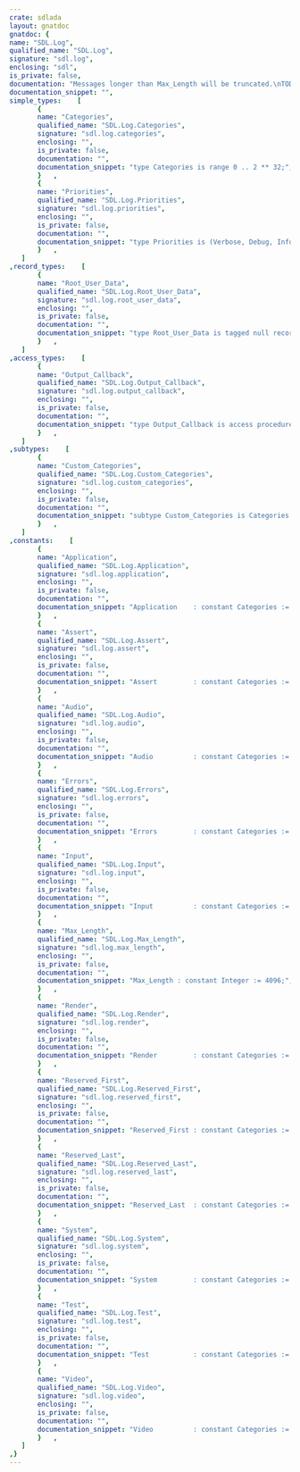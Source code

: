 ```yaml
---
crate: sdlada
layout: gnatdoc
gnatdoc: {
name: "SDL.Log",
qualified_name: "SDL.Log",
signature: "sdl.log",
enclosing: "sdl",
is_private: false,
documentation: "Messages longer than Max_Length will be truncated.\nTODO: Import this from a C constant set from SDL_MAX_LOG_MESSAGE.",
documentation_snippet: "",
simple_types:    [
       {
       name: "Categories",
       qualified_name: "SDL.Log.Categories",
       signature: "sdl.log.categories",
       enclosing: "",
       is_private: false,
       documentation: "",
       documentation_snippet: "type Categories is range 0 .. 2 ** 32;",
       }   ,
       {
       name: "Priorities",
       qualified_name: "SDL.Log.Priorities",
       signature: "sdl.log.priorities",
       enclosing: "",
       is_private: false,
       documentation: "",
       documentation_snippet: "type Priorities is (Verbose, Debug, Info, Warn, Error, Critical) with\n  Convention => C;",
       }   ,
   ]
,record_types:    [
       {
       name: "Root_User_Data",
       qualified_name: "SDL.Log.Root_User_Data",
       signature: "sdl.log.root_user_data",
       enclosing: "",
       is_private: false,
       documentation: "",
       documentation_snippet: "type Root_User_Data is tagged null record;",
       }   ,
   ]
,access_types:    [
       {
       name: "Output_Callback",
       qualified_name: "SDL.Log.Output_Callback",
       signature: "sdl.log.output_callback",
       enclosing: "",
       is_private: false,
       documentation: "",
       documentation_snippet: "type Output_Callback is access procedure\n  (User_Data : in Root_User_Data'Class;\n   Category  : in Categories;\n   Priority  : in Priorities;\n   Message   : in String);",
       }   ,
   ]
,subtypes:    [
       {
       name: "Custom_Categories",
       qualified_name: "SDL.Log.Custom_Categories",
       signature: "sdl.log.custom_categories",
       enclosing: "",
       is_private: false,
       documentation: "",
       documentation_snippet: "subtype Custom_Categories is Categories range Reserved_Last .. Categories'Last;",
       }   ,
   ]
,constants:    [
       {
       name: "Application",
       qualified_name: "SDL.Log.Application",
       signature: "sdl.log.application",
       enclosing: "",
       is_private: false,
       documentation: "",
       documentation_snippet: "Application    : constant Categories := 0;",
       }   ,
       {
       name: "Assert",
       qualified_name: "SDL.Log.Assert",
       signature: "sdl.log.assert",
       enclosing: "",
       is_private: false,
       documentation: "",
       documentation_snippet: "Assert         : constant Categories := 2;",
       }   ,
       {
       name: "Audio",
       qualified_name: "SDL.Log.Audio",
       signature: "sdl.log.audio",
       enclosing: "",
       is_private: false,
       documentation: "",
       documentation_snippet: "Audio          : constant Categories := 4;",
       }   ,
       {
       name: "Errors",
       qualified_name: "SDL.Log.Errors",
       signature: "sdl.log.errors",
       enclosing: "",
       is_private: false,
       documentation: "",
       documentation_snippet: "Errors         : constant Categories := 1;",
       }   ,
       {
       name: "Input",
       qualified_name: "SDL.Log.Input",
       signature: "sdl.log.input",
       enclosing: "",
       is_private: false,
       documentation: "",
       documentation_snippet: "Input          : constant Categories := 7;",
       }   ,
       {
       name: "Max_Length",
       qualified_name: "SDL.Log.Max_Length",
       signature: "sdl.log.max_length",
       enclosing: "",
       is_private: false,
       documentation: "",
       documentation_snippet: "Max_Length : constant Integer := 4096;",
       }   ,
       {
       name: "Render",
       qualified_name: "SDL.Log.Render",
       signature: "sdl.log.render",
       enclosing: "",
       is_private: false,
       documentation: "",
       documentation_snippet: "Render         : constant Categories := 6;",
       }   ,
       {
       name: "Reserved_First",
       qualified_name: "SDL.Log.Reserved_First",
       signature: "sdl.log.reserved_first",
       enclosing: "",
       is_private: false,
       documentation: "",
       documentation_snippet: "Reserved_First : constant Categories := 9;",
       }   ,
       {
       name: "Reserved_Last",
       qualified_name: "SDL.Log.Reserved_Last",
       signature: "sdl.log.reserved_last",
       enclosing: "",
       is_private: false,
       documentation: "",
       documentation_snippet: "Reserved_Last  : constant Categories := 18;",
       }   ,
       {
       name: "System",
       qualified_name: "SDL.Log.System",
       signature: "sdl.log.system",
       enclosing: "",
       is_private: false,
       documentation: "",
       documentation_snippet: "System         : constant Categories := 3;",
       }   ,
       {
       name: "Test",
       qualified_name: "SDL.Log.Test",
       signature: "sdl.log.test",
       enclosing: "",
       is_private: false,
       documentation: "",
       documentation_snippet: "Test           : constant Categories := 8;",
       }   ,
       {
       name: "Video",
       qualified_name: "SDL.Log.Video",
       signature: "sdl.log.video",
       enclosing: "",
       is_private: false,
       documentation: "",
       documentation_snippet: "Video          : constant Categories := 5;",
       }   ,
   ]
,}
---
```

